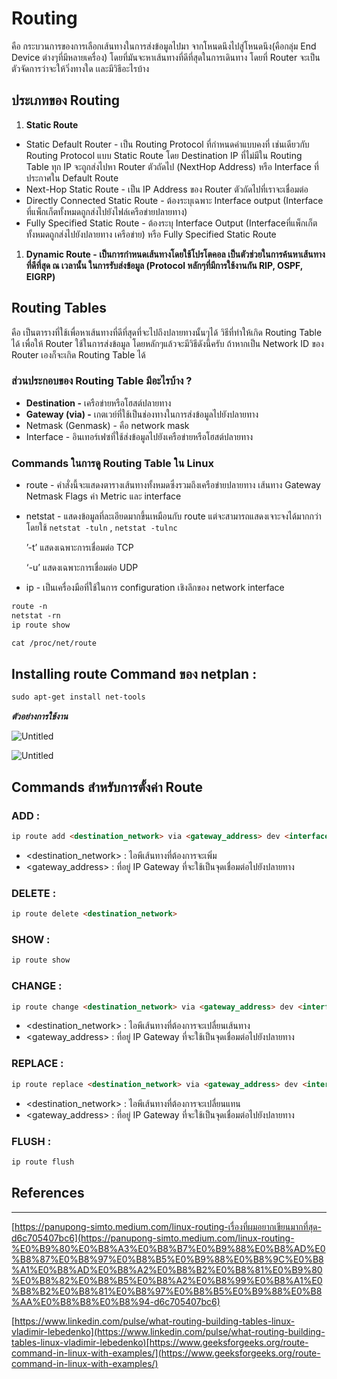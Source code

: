 # Routing

คือ กระบวนการของการเลือกเส้นทางในการส่งข้อมูลไปมา จากโหนดนึงไปสู่โหนดนึง(คือกลุ่ม End Device ต่างๆที่มีหลายเครื่อง) โดยที่มันจะหาเส้นทางที่ดีที่สุดในการเดินทาง โดยที่ Router จะเป็นตัวจัดการว่าจะให้วิ่งทางใด เเละมีวิธีอะไรบ้าง

## ประเภทของ Routing

1. **Static Route** 
- Static Default Router - เป็น Routing Protocol ที่กําหนดค่าแบบคงที่ เช่นเดียวกับ Routing Protocol แบบ Static Route โดย Destination IP ที่ไม่มีใน Routing Table ทุก IP จะถูกส่งไปหา Router ตัวถัดไป (NextHop Address) หรือ Interface ที่ประกาศใน Default Route
- Next-Hop Static Route - เป็น IP Address ของ Router ตัวถัดไปที่เราจะเชื่อมต่อ
- Directly Connected Static Route - ต้องระบุเฉพาะ Interface output (Interface ที่แพ็กเก็ตทั้งหมดถูกส่งไปยังไฟล์เครือข่ายปลายทาง)
- Fully Specified Static Route - ต้องระบุ Interface Output (Interfaceที่แพ็กเก็ตทั้งหมดถูกส่งไปยังปลายทาง เครือข่าย) หรือ Fully Specified Static Route
1. **Dynamic Route - เป็นการกำหนดเส้นทางโดยใช้โปรโตคอล เป็นตัวช่วยในการค้นหาเส้นทางที่ดีที่สุด ณ เวลานั้น ในการรับส่งข้อมูล (Protocol หลักๆที่มีการใช้งานกัน RIP, OSPF, EIGRP)**

## Routing Tables

คือ เป็นตารางที่ใช้เพื่อหาเส้นทางที่ดีที่สุดที่จะไปถึงปลายทางนั้นๆได้ วิธีที่ทำให้เกิด Routing Table ได้ เพื่อให้ Router ใช้ในการส่งข้อมูล โดยหลักๆแล้วจะมีวิธีดังนี้ครับ ถ้าหากเป็น Network ID ของ Router เองก็จะเกิด Routing Table ได้

### ส่วนประกอบของ Routing Table มีอะไรบ้าง ?

- **Destination -** เครือข่ายหรือโฮสต์ปลายทาง
- **Gateway (via) -** เกตเวย์ที่ใช้เป็นช่องทางในการส่งข้อมูลไปยังปลายทาง
- Netmask (Genmask) - คือ network mask
- Interface - อินเทอร์เฟซที่ใช้ส่งข้อมูลไปยังเครือข่ายหรือโฮสต์ปลายทาง

### Commands ในการดู Routing Table ใน Linux

- route - คำสั่งนี้จะแสดงตารางเส้นทางทั้งหมดซึ่งรวมถึงเครือข่ายปลายทาง เส้นทาง Gateway Netmask Flags ค่า Metric และ interface
- netstat - แสดงข้อมูลที่ละเอียดมากขึ้นเหมือนกับ route แต่จะสามารถแสดงเจาะจงได้มากกว่า โดยใช้ `netstat -tuln` , `netstat -tulnc`
    
    ’-t’ แสดงเฉพาะการเชื่อมต่อ TCP
    
    ‘-u’ แสดงเฉพาะการเชื่อมต่อ UDP
    
- ip - เป็นเครื่องมือที่ใช้ในการ configuration เชิงลึกของ network interface

```markdown
route -n 
netstat -rn
ip route show

cat /proc/net/route
```

## **Installing route Command ของ netplan :**

```markdown
sudo apt-get install net-tools
```

***ตัวอย่างการใช้งาน***

![Untitled](Routing%20ce4700b496ca44779132f8ca6c07cc98/Untitled.png)

![Untitled](Routing%20ce4700b496ca44779132f8ca6c07cc98/Untitled%201.png)

## **Commands สำหรับการตั้งค่า Route**

### ADD :

```markdown
ip route add <destination_network> via <gateway_address> dev <interface>
```

- <destination_network> : ไอพีเส้นทางที่ต้องการจะเพิ่ม
- <gateway_address> : ที่อยู่ IP Gateway ที่จะใช้เป็นจุดเชื่อมต่อไปยังปลายทาง

### DELETE :

```markdown
ip route delete <destination_network>
```

### SHOW :

```markdown
ip route show
```

### CHANGE :

```markdown
ip route change <destination_network> via <gateway_address> dev <interface>
```

- <destination_network> : ไอพีเส้นทางที่ต้องการจะเปลื่ยนเส้นทาง
- <gateway_address> : ที่อยู่ IP Gateway ที่จะใช้เป็นจุดเชื่อมต่อไปยังปลายทาง

### REPLACE :

```markdown
ip route replace <destination_network> via <gateway_address> dev <interface>
```

- <destination_network> : ไอพีเส้นทางที่ต้องการจะเปลื่ยนแทน
- <gateway_address> : ที่อยู่ IP Gateway ที่จะใช้เป็นจุดเชื่อมต่อไปยังปลายทาง

### FLUSH :

```markdown
ip route flush
```

## **References**

---

[https://panupong-simto.medium.com/linux-routing-เรื่องที่ผมอยากเขียนมากที่สุด-d6c705407bc6](https://panupong-simto.medium.com/linux-routing-%E0%B9%80%E0%B8%A3%E0%B8%B7%E0%B9%88%E0%B8%AD%E0%B8%87%E0%B8%97%E0%B8%B5%E0%B9%88%E0%B8%9C%E0%B8%A1%E0%B8%AD%E0%B8%A2%E0%B8%B2%E0%B8%81%E0%B9%80%E0%B8%82%E0%B8%B5%E0%B8%A2%E0%B8%99%E0%B8%A1%E0%B8%B2%E0%B8%81%E0%B8%97%E0%B8%B5%E0%B9%88%E0%B8%AA%E0%B8%B8%E0%B8%94-d6c705407bc6)

[https://www.linkedin.com/pulse/what-routing-building-tables-linux-vladimir-lebedenko](https://www.linkedin.com/pulse/what-routing-building-tables-linux-vladimir-lebedenko)[https://www.geeksforgeeks.org/route-command-in-linux-with-examples/](https://www.geeksforgeeks.org/route-command-in-linux-with-examples/)